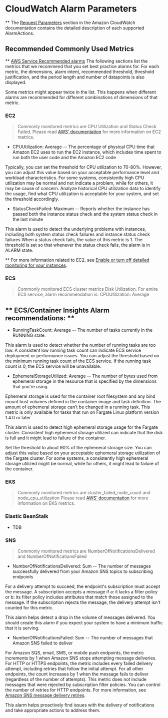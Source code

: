 # CloudWatch Alarm Parameters

** The [Request Parameters](https://docs.aws.amazon.com/AmazonCloudWatch/latest/APIReference/API_PutMetricAlarm.html#API_PutMetricAlarm_RequestParameters) section in the Amazon CloudWatch documentation contains the detailed description of each supported AlarmActions.

## Recommended Commonly Used Metrics

** [AWS Service Recommended alarms](https://docs.aws.amazon.com/AmazonCloudWatch/latest/monitoring/Best_Practice_Recommended_Alarms_AWS_Services.html) 
The following sections list the metrics that we recommend that you set best practice alarms for. For each metric, the dimensions, alarm intent, recommended threshold, threshold justification, and the period length and number of datapoints is also displayed.

Some metrics might appear twice in the list. This happens when different alarms are recommended for different combinations of dimensions of that metric.

### EC2
> Commonly monitored metrics are CPU Utilization and Status Check Failed. 
Please read [AWS’ documentation](https://docs.aws.amazon.com/AWSEC2/latest/UserGuide/viewing_metrics_with_cloudwatch.html) for more information on EC2 metrics.

* CPUUtilization: Average -- The percentage of physical CPU time that Amazon EC2 uses to run the EC2 instance, which includes time spent to run both the user code and the Amazon EC2 code

Typically, you can set the threshold for CPU utilization to 70-80%. However, you can adjust this value based on your acceptable performance level and workload characteristics. For some systems, consistently high CPU utilization may be normal and not indicate a problem, while for others, it may be cause of concern. Analyze historical CPU utilization data to identify the usage, find what CPU utilization is acceptable for your system, and set the threshold accordingly.

* StatusCheckFailed: Maximum -- Reports whether the instance has passed both the instance status check and the system status check in the last minute

This alarm is used to detect the underlying problems with instances, including both system status check failures and instance status check failures
When a status check fails, the value of this metric is 1. The threshold is set so that whenever the status check fails, the alarm is in ALARM state.

** For more information related to EC2, see [Enable or turn off detailed monitoring for your instances](https://docs.aws.amazon.com/AWSEC2/latest/UserGuide/using-cloudwatch-new.html).

### ECS
> Commonly monitored ECS cluster metrics Disk Utilization. For entire ECS service, alarm recommendation is: CPUUtilization: Average

** ECS/Container Insights Alarm recommendations: **
-----------------------------------------------
* RunningTaskCount: Average -- The number of tasks currently in the RUNNING state.

This alarm is used to detect whether the number of running tasks are too low. A consistent low running task count can indicate ECS service deployment or performance issues.
You can adjust the threshold based on the minimum running task count of the ECS service. If the running task count is 0, the ECS service will be unavailable.

* EphemeralStorageUtilized: Average -- The number of bytes used from ephemeral storage in the resource that is specified by the dimensions that you're using. 

Ephemeral storage is used for the container root filesystem and any bind mount host volumes defined in the container image and task definition. The amount of ephemeral storage can’t be changed in a running task. This metric is only available for tasks that run on Fargate Linux platform version 1.4.0 or later

This alarm is used to detect high ephemeral storage usage for the Fargate cluster. Consistent high ephemeral storage utilized can indicate that the disk is full and it might lead to failure of the container.

Set the threshold to about 90% of the ephemeral storage size. You can adjust this value based on your acceptable ephemeral storage utilization of the Fargate cluster. For some systems, a consistently high ephemeral storage utilized might be normal, while for others, it might lead to failure of the container.

### EKS
> Commonly monitored metrics are cluster_failed_node_count and node_cpu_utilization
Please read [AWS’ documentation](https://docs.aws.amazon.com/AmazonCloudWatch/latest/monitoring/Container-Insights-metrics-EKS.html) for more information on EKS metrics.

### Elastic BeanStalk

* TDB

### SNS
> Commonly monitored metrics are NumberOfNotificationsDelivered and NumberOfNotificationsFailed

* NumberOfNotificationsDelivered: Sum -- The number of messages successfully delivered from your Amazon SNS topics to subscribing endpoints

For a delivery attempt to succeed, the endpoint's subscription must accept the message. A subscription accepts a message if a: it lacks a filter policy or b: its filter policy includes attributes that match those assigned to the message. If the subscription rejects the message, the delivery attempt isn't counted for this metric.

This alarm helps detect a drop in the volume of messages delivered. You should create this alarm if you expect your system to have a minimum traffic that it is serving.

* NumberOfNotificationsFailed: Sum -- The number of messages that Amazon SNS failed to deliver

For Amazon SQS, email, SMS, or mobile push endpoints, the metric increments by 1 when Amazon SNS stops attempting message deliveries. For HTTP or HTTPS endpoints, the metric includes every failed delivery attempt, including retries that follow the initial attempt. For all other endpoints, the count increases by 1 when the message fails to deliver (regardless of the number of attempts). This metric does not include messages that were rejected by subscription filter policies. You can control the number of retries for HTTP endpoints. For more information, see [Amazon SNS message delivery retries](https://docs.aws.amazon.com/sns/latest/dg/sns-message-delivery-retries.html).

This alarm helps proactively find issues with the delivery of notifications and take appropriate actions to address them.